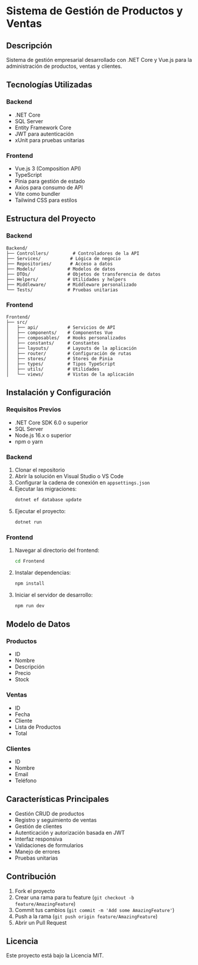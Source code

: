 # Sistema de Gestión de Productos y Ventas

## Descripción
Sistema de gestión empresarial desarrollado con .NET Core y Vue.js para la administración de productos, ventas y clientes.

## Tecnologías Utilizadas

### Backend
- .NET Core
- SQL Server
- Entity Framework Core
- JWT para autenticación
- xUnit para pruebas unitarias

### Frontend
- Vue.js 3 (Composition API)
- TypeScript
- Pinia para gestión de estado
- Axios para consumo de API
- Vite como bundler
- Tailwind CSS para estilos

## Estructura del Proyecto

### Backend
```
Backend/
├── Controllers/         # Controladores de la API
├── Services/           # Lógica de negocio
├── Repositories/       # Acceso a datos
├── Models/            # Modelos de datos
├── DTOs/              # Objetos de transferencia de datos
├── Helpers/           # Utilidades y helpers
├── Middleware/        # Middleware personalizado
└── Tests/             # Pruebas unitarias
```

### Frontend
```
Frontend/
├── src/
│   ├── api/           # Servicios de API
│   ├── components/    # Componentes Vue
│   ├── composables/   # Hooks personalizados
│   ├── constants/     # Constantes
│   ├── layouts/       # Layouts de la aplicación
│   ├── router/        # Configuración de rutas
│   ├── stores/        # Stores de Pinia
│   ├── types/         # Tipos TypeScript
│   ├── utils/         # Utilidades
│   └── views/         # Vistas de la aplicación
```

## Instalación y Configuración

### Requisitos Previos
- .NET Core SDK 6.0 o superior
- SQL Server
- Node.js 16.x o superior
- npm o yarn

### Backend
1. Clonar el repositorio
2. Abrir la solución en Visual Studio o VS Code
3. Configurar la cadena de conexión en `appsettings.json`
4. Ejecutar las migraciones:
   ```bash
   dotnet ef database update
   ```
5. Ejecutar el proyecto:
   ```bash
   dotnet run
   ```

### Frontend
1. Navegar al directorio del frontend:
   ```bash
   cd Frontend
   ```
2. Instalar dependencias:
   ```bash
   npm install
   ```
3. Iniciar el servidor de desarrollo:
   ```bash
   npm run dev
   ```

## Modelo de Datos

### Productos
- ID
- Nombre
- Descripción
- Precio
- Stock

### Ventas
- ID
- Fecha
- Cliente
- Lista de Productos
- Total

### Clientes
- ID
- Nombre
- Email
- Teléfono

## Características Principales
- Gestión CRUD de productos
- Registro y seguimiento de ventas
- Gestión de clientes
- Autenticación y autorización basada en JWT
- Interfaz responsiva
- Validaciones de formularios
- Manejo de errores
- Pruebas unitarias

## Contribución
1. Fork el proyecto
2. Crear una rama para tu feature (`git checkout -b feature/AmazingFeature`)
3. Commit tus cambios (`git commit -m 'Add some AmazingFeature'`)
4. Push a la rama (`git push origin feature/AmazingFeature`)
5. Abrir un Pull Request

## Licencia
Este proyecto está bajo la Licencia MIT.
